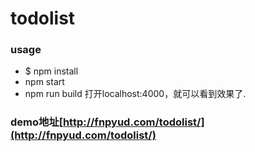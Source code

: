 # todolist
### usage
- $ npm install
- npm start
- npm run build
打开localhost:4000，就可以看到效果了.

### demo地址[http://fnpyud.com/todolist/](http://fnpyud.com/todolist/)